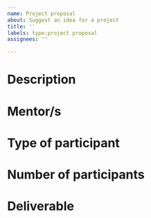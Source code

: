 ```yaml
---
name: Project proposal
about: Suggest an idea for a project
title: ''
labels: type:project proposal
assignees: ''

---
```


# Description
<!-- one or two paragraphs describing the idea. Projects should take approximately 3 months to reasonably complete. The projects will 1) build technical skills, increase our number of core contributors, and work on meaningful projects we want to integrate into Qiskit or maintain; 2) Tackle problems that relate to advancing quantum computing. For example, publishing a quantum computing paper, building a successful local community, or increasing diversity. -->

# Mentor/s
<!-- Are you able to mentor this project? -->

# Type of participant
<!-- What are the profiles of the ideal participants for this idea? -->

# Number of participants
<!-- What is the ideal number of people to work on this project? -->

# Deliverable
<!-- What's the expected result? -->
